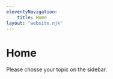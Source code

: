 ```yaml
---
eleventyNavigation:
    title: Home
layout: "website.njk"
---
```


# Home
Please chosse your topic on the sidebar.